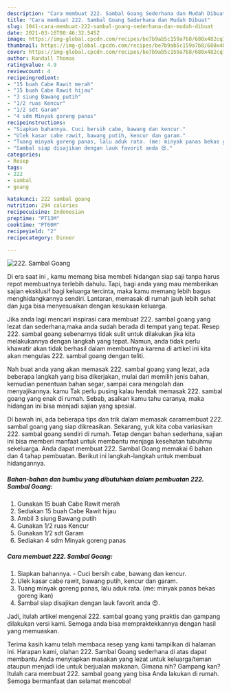 ```yaml
---
description: "Cara membuat 222. Sambal Goang Sederhana dan Mudah Dibuat"
title: "Cara membuat 222. Sambal Goang Sederhana dan Mudah Dibuat"
slug: 1041-cara-membuat-222-sambal-goang-sederhana-dan-mudah-dibuat
date: 2021-03-16T00:46:32.545Z
image: https://img-global.cpcdn.com/recipes/be7b9ab5c159a7b8/680x482cq70/222-sambal-goang-foto-resep-utama.jpg
thumbnail: https://img-global.cpcdn.com/recipes/be7b9ab5c159a7b8/680x482cq70/222-sambal-goang-foto-resep-utama.jpg
cover: https://img-global.cpcdn.com/recipes/be7b9ab5c159a7b8/680x482cq70/222-sambal-goang-foto-resep-utama.jpg
author: Randall Thomas
ratingvalue: 4.9
reviewcount: 4
recipeingredient:
- "15 buah Cabe Rawit merah"
- "15 buah Cabe Rawit hijau"
- "3 siung Bawang putih"
- "1/2 ruas Kencur"
- "1/2 sdt Garam"
- "4 sdm Minyak goreng panas"
recipeinstructions:
- "Siapkan bahannya. Cuci bersih cabe, bawang dan kencur."
- "Ulek kasar cabe rawit, bawang putih, kencur dan garam."
- "Tuang minyak goreng panas, lalu aduk rata. (me: minyak panas bekas goreng ikan)"
- "Sambal siap disajikan dengan lauk favorit anda 😍."
categories:
- Resep
tags:
- 222
- sambal
- goang

katakunci: 222 sambal goang 
nutrition: 294 calories
recipecuisine: Indonesian
preptime: "PT13M"
cooktime: "PT60M"
recipeyield: "2"
recipecategory: Dinner

---
```



![222. Sambal Goang](https://img-global.cpcdn.com/recipes/be7b9ab5c159a7b8/680x482cq70/222-sambal-goang-foto-resep-utama.jpg)

Di era  saat ini , kamu memang bisa membeli hidangan siap saji tanpa harus repot membuatnya terlebih dahulu. Tapi, bagi anda yang mau memberikan sajian eksklusif bagi keluarga tercinta, maka kamu memang lebih bagus menghidangkannya sendiri. Lantaran, memasak di rumah jauh lebih sehat dan juga bisa menyesuaikan dengan kesukaan keluarga.

Jika anda lagi mencari inspirasi cara membuat 222. sambal goang yang lezat dan sederhana,maka anda sudah berada di tempat yang tepat. Resep 222. sambal goang  sebenarnya tidak sulit untuk dilakukan jika kita melakukannya dengan langkah yang tepat. Namun, anda tidak perlu khawatir akan tidak berhasil dalam membuatnya 
karena di artikel ini kita akan mengulas 222. sambal goang dengan teliti.  



Nah buat anda yang akan memasak 222. sambal goang yang lezat, ada beberapa langkah yang bisa dikerjakan, mulai dari memilih jenis bahan, kemudian penentuan bahan segar, sampai cara mengolah dan menyajikannya. kamu Tak perlu pusing kalau hendak memasak 222. sambal goang yang enak di rumah. Sebab, asalkan kamu  tahu caranya, maka hidangan ini bisa menjadi sajian yang spesial.

Di bawah ini, ada beberapa tips dan trik dalam memasak caramembuat 222. sambal goang yang siap dikreasikan. Sekarang, yuk kita coba variasikan 222. sambal goang sendiri di rumah. Tetap dengan bahan sederhana, sajian ini bisa memberi manfaat untuk membantu menjaga kesehatan tubuhmu sekeluarga. Anda dapat membuat 222. Sambal Goang memakai 6 bahan dan 4 tahap pembuatan. Berikut ini langkah-langkah untuk membuat hidangannya.

<!--inarticleads1-->

##### Bahan-bahan dan bumbu yang dibutuhkan dalam pembuatan 222. Sambal Goang:

1. Gunakan 15 buah Cabe Rawit merah
1. Sediakan 15 buah Cabe Rawit hijau
1. Ambil 3 siung Bawang putih
1. Gunakan 1/2 ruas Kencur
1. Gunakan 1/2 sdt Garam
1. Sediakan 4 sdm Minyak goreng panas




<!--inarticleads2-->

##### Cara membuat 222. Sambal Goang:

1. Siapkan bahannya. - Cuci bersih cabe, bawang dan kencur.
1. Ulek kasar cabe rawit, bawang putih, kencur dan garam.
1. Tuang minyak goreng panas, lalu aduk rata. (me: minyak panas bekas goreng ikan)
1. Sambal siap disajikan dengan lauk favorit anda 😍.




Jadi, itulah artikel mengenai  222. sambal goang  yang praktis dan gampang dilakukan versi kami. Semoga anda bisa mempraktekkannya dengan hasil yang memuaskan. 

Terima kasih kamu telah membaca resep yang kami tampilkan di halaman ini. Harapan kami, olahan  222. Sambal Goang sederhana di atas dapat membantu Anda menyiapkan masakan yang lezat untuk keluarga/teman ataupun menjadi ide untuk berjualan makanan. Gimana nih? Gampang kan? Itulah cara membuat 222. sambal goang yang bisa Anda lakukan di rumah. Semoga bermanfaat dan selamat mencoba!


